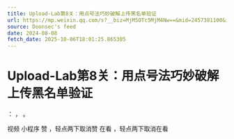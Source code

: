 ```yaml
---
title: Upload-Lab第8关：用点号法巧妙破解上传黑名单验证
url: https://mp.weixin.qq.com/s?__biz=MjM5OTc5MjM4Nw==&mid=2457381100&idx=1&sn=7c9a5d88775c084426900d61b9a03814
source: Doonsec's feed
date: 2024-08-08
fetch_date: 2025-10-06T18:01:25.865305
---
```


# Upload-Lab第8关：用点号法巧妙破解上传黑名单验证

：
，
。

视频
小程序
赞
，轻点两下取消赞
在看
，轻点两下取消在看